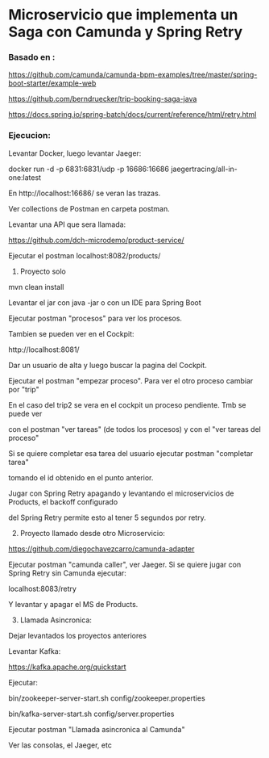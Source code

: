 # Microservicio que implementa un Saga con Camunda y Spring Retry
### Basado en :

https://github.com/camunda/camunda-bpm-examples/tree/master/spring-boot-starter/example-web

https://github.com/berndruecker/trip-booking-saga-java

https://docs.spring.io/spring-batch/docs/current/reference/html/retry.html

### Ejecucion:

Levantar Docker, luego levantar Jaeger: 

docker run -d -p 6831:6831/udp -p 16686:16686 jaegertracing/all-in-one:latest

En http://localhost:16686/ se veran las trazas.

Ver collections de Postman en carpeta postman.


Levantar una API que sera llamada:

https://github.com/dch-microdemo/product-service/

Ejecutar el postman localhost:8082/products/

1. Proyecto solo

mvn clean install

Levantar el jar con java -jar o con un IDE para Spring Boot

Ejecutar postman "procesos" para ver los procesos.

Tambien se pueden ver en el Cockpit:

http://localhost:8081/

Dar un usuario de alta y luego buscar la pagina del Cockpit.

Ejecutar el postman "empezar proceso". Para ver el otro proceso cambiar por "trip"

En el caso del trip2 se vera en el cockpit un proceso pendiente. Tmb se puede ver 

con el postman "ver tareas" (de todos los procesos) y con el "ver tareas del proceso"

Si se quiere completar esa tarea del usuario ejecutar postman "completar tarea" 

tomando el id obtenido en el punto anterior.

Jugar con Spring Retry apagando y levantando el microservicios de Products, el backoff configurado

del Spring Retry permite esto al tener 5 segundos por retry.

2. Proyecto llamado desde otro Microservicio:

https://github.com/diegochavezcarro/camunda-adapter

Ejecutar postman "camunda caller", ver Jaeger. Si se quiere jugar con Spring Retry sin Camunda ejecutar:

localhost:8083/retry

Y levantar y apagar el MS de Products.

3. Llamada Asincronica:

Dejar levantados los proyectos anteriores

Levantar Kafka:

https://kafka.apache.org/quickstart

Ejecutar:

bin/zookeeper-server-start.sh config/zookeeper.properties

bin/kafka-server-start.sh config/server.properties

Ejecutar postman "Llamada asincronica al Camunda"

Ver las consolas, el Jaeger, etc








